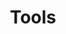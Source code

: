---
title: Tools
tools:
- name: RDF::Tabular
  link: https://github.com/ruby-rdf/rdf-tabular/
  environment: CLI, Ruby
  description: The `RDF::Tabular` ruby gem provides one of the more robust and comprehensive implementations, supporting both translation and validation.
- name: CSV Lint
  link: https://github.com/Data-Liberation-Front/csvlint.rb
  environment: CLI, Web, Ruby
  description: >
    Check whether your CSV is well formed and to test it against a [CSV dialect](http://dataprotocols.org/csv-dialect/),
    [JSON table schema](https://specs.frictionlessdata.io/table-schema/) or of course a CSVW annotation. A web service is available at [csvlint.io](http://csvlint.io/).
- name: csv2rdf
  link: https://github.com/Swirrl/csv2rdf/
  environment: Native (linux and mac), CLI, Java, Clojure
  description: Translate CSV to RDF
- name: table2qb
  link: https://github.com/swirrl/table2qb
  environment: CLI, Java, Clojure
  description: Generates CSVW annotations from CSV files to describe [RDF Data Cubes](https://www.w3.org/TR/vocab-data-cube/).
- name: csvwr
  link: https://github.com/Robsteranium/csvwr
  environment: R
  description: Read and Write CSVW as Data Frames
- name: CoW
  description: CSV to RDF converter. The project also provides a [web service](http://cattle.datalegend.net/) and [GUI](https://github.com/CLARIAH/ruminator).
  environment: Web, GUI, Python
---